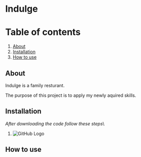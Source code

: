 # Indulge

# Table of contents

1. [About](#about)
2. [Installation](#install)
3. [How to use](#howTo)


## About <a name="about"></a>

Indulge is a family resturant. 

The purpose of this project is to apply my newly aquired skills.

## Installation <a name="install"></a>

*After downloading the code follow these steps*\

1. ![GitHub Logo](/images/logo.png)

## How to use   <a name="howTo"></a>



